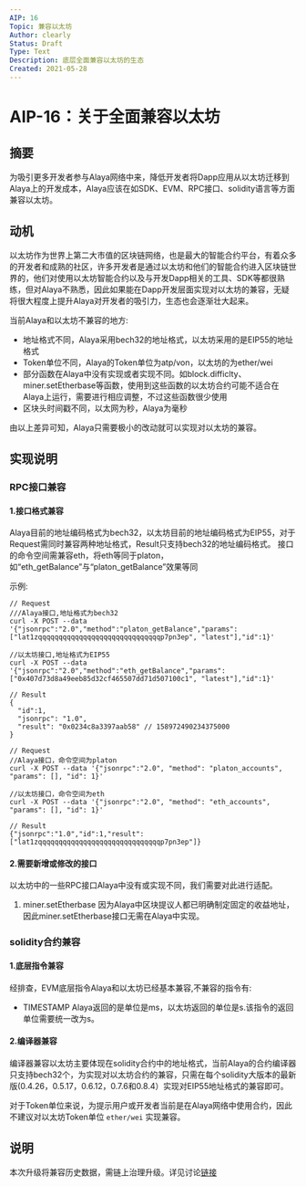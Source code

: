 ```yaml
---
AIP: 16
Topic: 兼容以太坊
Author: clearly
Status: Draft 
Type: Text
Description: 底层全面兼容以太坊的生态
Created: 2021-05-28
---
```


# AIP-16：关于全面兼容以太坊

## 摘要
为吸引更多开发者参与Alaya网络中来，降低开发者将Dapp应用从以太坊迁移到Alaya上的开发成本，Alaya应该在如SDK、EVM、RPC接口、solidity语言等方面兼容以太坊。

## 动机

以太坊作为世界上第二大市值的区块链网络，也是最大的智能合约平台，有着众多的开发者和成熟的社区，许多开发者是通过以太坊和他们的智能合约进入区块链世界的，他们对使用以太坊智能合约以及与开发Dapp相关的工具、SDK等都很熟练，但对Alaya不熟悉，因此如果能在Dapp开发层面实现对以太坊的兼容，无疑将很大程度上提升Alaya对开发者的吸引力，生态也会逐渐壮大起来。

当前Alaya和以太坊不兼容的地方:

- 地址格式不同，Alaya采用bech32的地址格式，以太坊采用的是EIP55的地址格式
- Token单位不同，Alaya的Token单位为atp/von，以太坊的为ether/wei
- 部分函数在Alaya中没有实现或者实现不同。如block.difficlty、miner.setEtherbase等函数，使用到这些函数的以太坊合约可能不适合在Alaya上运行，需要进行相应调整，不过这些函数很少使用
- 区块头时间戳不同，以太网为秒，Alaya为毫秒

由以上差异可知，Alaya只需要极小的改动就可以实现对以太坊的兼容。

## 实现说明

### RPC接口兼容

#### 1.接口格式兼容
Alaya目前的地址编码格式为bech32，以太坊目前的地址编码格式为EIP55，对于Request需同时兼容两种地址格式，Result只支持bech32的地址编码格式。
接口的命令空间需兼容eth，将eth等同于platon，如“eth_getBalance”与“platon_getBalance”效果等同

示例:
```
// Request 
///Alaya接口,地址格式为bech32
curl -X POST --data '{"jsonrpc":"2.0","method":"platon_getBalance","params":["lat1zqqqqqqqqqqqqqqqqqqqqqqqqqqqqqqp7pn3ep", "latest"],"id":1}'

//以太坊接口,地址格式为EIP55
curl -X POST --data '{"jsonrpc":"2.0","method":"eth_getBalance","params":["0x407d73d8a49eeb85d32cf465507dd71d507100c1", "latest"],"id":1}'

// Result
{
  "id":1,
  "jsonrpc": "1.0",
  "result": "0x0234c8a3397aab58" // 158972490234375000
}

// Request
//Alaya接口，命令空间为platon
curl -X POST --data '{"jsonrpc":"2.0", "method": "platon_accounts", "params": [], "id": 1}'

//以太坊接口，命令空间为eth
curl -X POST --data '{"jsonrpc":"2.0", "method": "eth_accounts", "params": [], "id": 1}' 

// Result
{"jsonrpc":"1.0","id":1,"result":["lat1zqqqqqqqqqqqqqqqqqqqqqqqqqqqqqqp7pn3ep"]}

```

#### 2.需要新增或修改的接口
以太坊中的一些RPC接口Alaya中没有或实现不同，我们需要对此进行适配。

1. miner.setEtherbase
因为Alaya中区块提议人都已明确制定固定的收益地址，因此miner.setEtherbase接口无需在Alaya中实现。

### solidity合约兼容

#### 1.底层指令兼容
经排查，EVM底层指令Alaya和以太坊已经基本兼容,不兼容的指令有:
- TIMESTAMP
  Alaya返回的是单位是ms，以太坊返回的单位是s.该指令的返回单位需要统一改为s。

#### 2.编译器兼容

编译器兼容以太坊主要体现在solidity合约中的地址格式，当前Alaya的合约编译器只支持bech32个，为实现对以太坊合约的兼容，只需在每个solidity大版本的最新版(0.4.26，0.5.17，0.6.12，0.7.6和0.8.4）实现对EIP55地址格式的兼容即可。

对于Token单位来说，为提示用户或开发者当前是在Alaya网络中使用合约，因此不建议对以太坊Token单位 `ether/wei` 实现兼容。

## 说明
本次升级将兼容历史数据，需链上治理升级。详见讨论[链接](https://forum.latticex.foundation/t/topic/4636)

